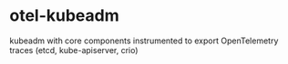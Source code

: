# otel-kubeadm
kubeadm with core components instrumented to export OpenTelemetry traces (etcd, kube-apiserver, crio)
